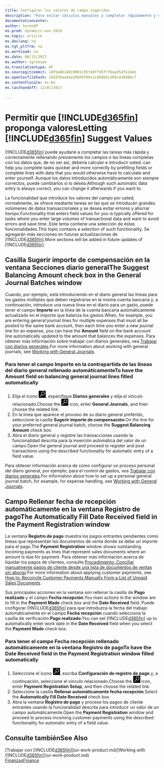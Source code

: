 ```yaml
---
title: Configurar los valores de campo sugeridos
description: "Para evitar cálculos manuales y completar rápidamente y de forma precisa las tareas, puede configurar la entrada de datos automática de forma que Dynamics NAV rellene los campos seleccionados."
documentationcenter: 
author: SorenGP
ms.prod: dynamics-nav-2018
ms.topic: article
ms.devlang: na
ms.tgt_pltfrm: na
ms.workload: na
ms.date: 08/15/2017
ms.author: sgroespe
ms.translationtype: HT
ms.sourcegitcommit: 1dfba8b14019991c95f40ffd5f7fbaed5df414eb
ms.openlocfilehash: 2dd376aa0ae28b69f69c1c8d9b5c209c434d8bc7
ms.contentlocale: es-mx
ms.lasthandoff: 12/01/2017

---
```

# <a name="letting-included365finincludesd365finmdmd-suggest-values"></a><span data-ttu-id="15964-103">Permitir que [!INCLUDE[d365fin](includes/d365fin_md.md)] proponga valores</span><span class="sxs-lookup"><span data-stu-id="15964-103">Letting [!INCLUDE[d365fin](includes/d365fin_md.md)] Suggest Values</span></span>
[!INCLUDE[d365fin](includes/d365fin_md.md)]<span data-ttu-id="15964-104"> puede ayudarle a completar las tareas más rápida y correctamente rellenando previamente los campos o las líneas completas con los datos que, de no ser así, debería calcular e introducir usted.</span><span class="sxs-lookup"><span data-stu-id="15964-104"> can help you complete tasks quicker and more correctly by prefilling fields or complete lines with data that you would otherwise have to calculate and enter yourself.</span></span> <span data-ttu-id="15964-105">Aunque los datos introducidos automáticamente son siempre correctos, puede cambiarlos si lo desea.</span><span class="sxs-lookup"><span data-stu-id="15964-105">Although such automatic data entry is always correct, you can change it afterwards if you want to.</span></span>

<span data-ttu-id="15964-106">La funcionalidad que introduce los valores del campo por usted, normalmente, se ofrece mediante tareas en las que se introducen grandes volúmenes de datos transaccionales y se desea evitar errores y ahorrar tiempo.</span><span class="sxs-lookup"><span data-stu-id="15964-106">Functionality that enters field values for you is typically offered for tasks where you enter large volumes of transactional data and want to avoid errors and save time.</span></span> <span data-ttu-id="15964-107">Este tema contiene una selección de éstas funcionalidades.</span><span class="sxs-lookup"><span data-stu-id="15964-107">This topic contains a selection of such functionality.</span></span> <span data-ttu-id="15964-108">Se agregarán más secciones en futuras actualizaciones de [!INCLUDE[d365fin](includes/d365fin_md.md)].</span><span class="sxs-lookup"><span data-stu-id="15964-108">More sections will be added in future updates of [!INCLUDE[d365fin](includes/d365fin_md.md)].</span></span>

## <a name="the-suggest-balancing-amount-check-box-in-the-general-journal-batches-window"></a><span data-ttu-id="15964-109">Casilla **Sugerir importe de compensación** en la ventana **Secciones diario general**</span><span class="sxs-lookup"><span data-stu-id="15964-109">The **Suggest Balancing Amount** check box in the **General Journal Batches** window</span></span>
<span data-ttu-id="15964-110">Cuando, por ejemplo, está introduciendo en el diario general las líneas para los gastos múltiples que deben registrarse en la misma cuenta bancaria y, a continuación, introduce una nueva línea en el diario para un gasto, puede tener el campo **Importe** en la línea de la cuenta bancaria automáticamente actualizado en el importe que balanza los gastos.</span><span class="sxs-lookup"><span data-stu-id="15964-110">When, for example, you are entering general journal lines for multiple expenses that must all be posted to the same bank account, then each time you enter a new journal line for an expense, you can have the **Amount** field on the bank account line automatically updated to the amount that balances the expenses.</span></span> <span data-ttu-id="15964-111">Para obtener más información sobre trabajar con diarios generales, vea [Trabajar con diarios generales](ui-work-general-journals.md).</span><span class="sxs-lookup"><span data-stu-id="15964-111">For more information about working with general journals, see [Working with General Journals](ui-work-general-journals.md).</span></span>

### <a name="to-have-the-amount-field-on-balancing-general-journal-lines-filled-automatically"></a><span data-ttu-id="15964-112">Para tener el campo **Importe** en la contrapartida de las líneas del diario general rellenado automáticamente</span><span class="sxs-lookup"><span data-stu-id="15964-112">To have the **Amount** field on balancing general journal lines filled automatically</span></span>
1. <span data-ttu-id="15964-113">Elija el icono ![Buscar página o informe](media/ui-search/search_small.png "icono Buscar página o informe"), especifique **Diarios generales** y elija el vínculo relacionado.</span><span class="sxs-lookup"><span data-stu-id="15964-113">Choose the ![Search for Page or Report](media/ui-search/search_small.png "Search for Page or Report icon") icon, enter **General Journals**, and then choose the related link.</span></span>
2. <span data-ttu-id="15964-114">En la línea que aparece el proceso de su diario general preferido, seleccione la casilla **Sugerir importe de compensación**.</span><span class="sxs-lookup"><span data-stu-id="15964-114">On the line for your preferred general journal batch, choose the **Suggest Balancing Amount** check box.</span></span>
3. <span data-ttu-id="15964-115">Abra el diario general y registre las transacciones usando la funcionalidad descrita para la inserción automática del valor de un campo.</span><span class="sxs-lookup"><span data-stu-id="15964-115">Open the general journal and proceed to register and post transactions using the described functionality for automatic entry of a field value.</span></span>       

<span data-ttu-id="15964-116">Para obtener información acerca de cómo configurar un proceso personal del diario general, por ejemplo, para el control de gastos, vea [Trabajar con diarios generales](ui-work-general-journals.md).</span><span class="sxs-lookup"><span data-stu-id="15964-116">For information about how to set up a personal general journal batch, for example, for expense handling, see [Working with General Journals](ui-work-general-journals.md).</span></span>

## <a name="the-automatically-fill-date-received-field-in-the-payment-registration-window"></a><span data-ttu-id="15964-117">Campo **Rellenar fecha de recepción automáticamente** en la ventana **Registro de pago**</span><span class="sxs-lookup"><span data-stu-id="15964-117">The **Automatically Fill Date Received** field in the **Payment Registration** window</span></span>
<span data-ttu-id="15964-118">La ventana **Registro de pago** muestra los pagos entrantes pendientes como líneas que representan los documentos de venta donde se debe un importe para el pago.</span><span class="sxs-lookup"><span data-stu-id="15964-118">The **Payment Registration** window shows outstanding incoming payments as lines that represent sales documents where an amount is due for payment.</span></span> <span data-ttu-id="15964-119">Para obtener más información acerca de liquidar los pagos de clientes, consulte [Procedimiento: Conciliar manualmente pagos de cliente desde una lista de documentos de ventas sin abonar](receivables-how-reconcile-customer-payments-list-unpaid-sales-documents.md).</span><span class="sxs-lookup"><span data-stu-id="15964-119">For more information about applying customer payments, see [How to: Reconcile Customer Payments Manually From a List of Unpaid Sales Documents](receivables-how-reconcile-customer-payments-list-unpaid-sales-documents.md).</span></span>

<span data-ttu-id="15964-120">Sus principales acciones en la ventana son rellenar la casilla de **Pago realizado** y el campo **Fecha recepción**.</span><span class="sxs-lookup"><span data-stu-id="15964-120">You main actions in the window are to fill in the **Payment Made** check box and the **Date Received** field.</span></span> <span data-ttu-id="15964-121">Puede configurar [!INCLUDE[d365fin](includes/d365fin_md.md)] para que introduzca la fecha del trabajo automáticamente en el campo **Fecha recepción** cuando selecciona la casilla de verificación **Pago realizado**.</span><span class="sxs-lookup"><span data-stu-id="15964-121">You can set [!INCLUDE[d365fin](includes/d365fin_md.md)] up to automatically enter work date in the **Date Received** field when you select the **Payment Made** check box.</span></span>

### <a name="to-have-the-date-received-field-in-the-payment-registration-window-filled-automatically"></a><span data-ttu-id="15964-122">Para tener el campo **Fecha recepción** rellenado automáticamente en la ventana **Registro de pago**</span><span class="sxs-lookup"><span data-stu-id="15964-122">To have the **Date Received** field in the **Payment Registration** window filled automatically</span></span>
1. <span data-ttu-id="15964-123">Seleccione el icono ![Buscar página o informe](media/ui-search/search_small.png "icono Buscar página o informe"), escriba **Configuración de registro de pago** y, a continuación, seleccione el vínculo relacionado.</span><span class="sxs-lookup"><span data-stu-id="15964-123">Choose the ![Search for Page or Report](media/ui-search/search_small.png "Search for Page or Report icon") icon, enter **Payment Registration Setup**, and then choose the related link.</span></span>
2. <span data-ttu-id="15964-124">Seleccione la casilla **Rellenar automáticamente fecha recepción**.</span><span class="sxs-lookup"><span data-stu-id="15964-124">Select the **Automatically Fill Date Received** check box.</span></span>
3. <span data-ttu-id="15964-125">Abra la ventana **Registro de pago** y procese los pagos de cliente entrantes usando la funcionalidad descrita para introducir un valor de un campo automáticamente.</span><span class="sxs-lookup"><span data-stu-id="15964-125">Open the **Payment Registration** window and proceed to process incoming customer payments using the described functionality for automatic entry of a field value.</span></span>

## <a name="see-also"></a><span data-ttu-id="15964-126">Consulte también</span><span class="sxs-lookup"><span data-stu-id="15964-126">See Also</span></span>
<span data-ttu-id="15964-127">[Trabajar con [!INCLUDE[d365fin](includes/d365fin_md.md)]](ui-work-product.md)</span><span class="sxs-lookup"><span data-stu-id="15964-127">[Working with [!INCLUDE[d365fin](includes/d365fin_md.md)]](ui-work-product.md)</span></span>  
[<span data-ttu-id="15964-128">Finanzas</span><span class="sxs-lookup"><span data-stu-id="15964-128">Finance</span></span>](finance.md)

